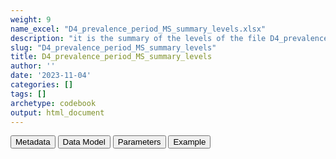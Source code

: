 ```yaml
---
weight: 9
name_excel: "D4_prevalence_period_MS_summary_levels.xlsx"
description: "it is the summary of the levels of the file D4_prevalence_period_MS. It is used to decide which levels are preferred for sharing"
slug: "D4_prevalence_period_MS_summary_levels"
title: D4_prevalence_period_MS_summary_levels
author: ''
date: '2023-11-04'
categories: []
tags: []
archetype: codebook
output: html_document
---
```


<script src="/rmarkdown-libs/core-js/shim.min.js"></script>
<script src="/rmarkdown-libs/react/react.min.js"></script>
<script src="/rmarkdown-libs/react/react-dom.min.js"></script>
<script src="/rmarkdown-libs/reactwidget/react-tools.js"></script>
<script src="/rmarkdown-libs/htmlwidgets/htmlwidgets.js"></script>
<link href="/rmarkdown-libs/reactable/reactable.css" rel="stylesheet" />
<script src="/rmarkdown-libs/reactable-binding/reactable.js"></script>
<div class="tab">
<button class="tablinks" onclick="openCity(event, &#39;Metadata&#39;)" id="defaultOpen">Metadata</button>
<button class="tablinks" onclick="openCity(event, &#39;Data Model&#39;)">Data Model</button>
<button class="tablinks" onclick="openCity(event, &#39;Parameters&#39;)">Parameters</button>
<button class="tablinks" onclick="openCity(event, &#39;Example&#39;)">Example</button>
</div>
<div id="Metadata" class="tabcontent">
<div id="htmlwidget-1" class="reactable html-widget " style="width:auto;height:600px;"></div>
<script type="application/json" data-for="htmlwidget-1">{"x":{"tag":{"name":"Reactable","attribs":{"data":{"medatata_name":["Name of the dataset","Content of the dataset","Unit of observation","Dataset where the list of UoOs is fully listed and with 1 record per UoO","How many observations per UoO","Variables capturing the UoO","Primary key","Parameters",null,null,null,null,null,null,null,null,null,null,null,null],"metadata_content":["D4_prevalence_period_MS_summary_levels","it is the summary of the levels of the file D4_prevalence_period_MS. It is used to decide which levels are preferred for sharing","algorithm",null,"as many as the combinations of level of ageband and time frame (16)","algorithm","algorithm Ageband_LevelOrder timeframe_LevelOrder",null,null,null,null,null,null,null,null,null,null,null,null,null]},"columns":[{"id":"medatata_name","name":"medatata_name","type":"character"},{"id":"metadata_content","name":"metadata_content","type":"character"}],"sortable":false,"searchable":true,"pagination":false,"highlight":true,"bordered":true,"striped":true,"style":{"maxWidth":1800},"height":"600px","dataKey":"185543e91df5b272d7776426300be7f2"},"children":[]},"class":"reactR_markup"},"evals":[],"jsHooks":[]}</script>
</div>
<div id="Data Model" class="tabcontent">
<div id="htmlwidget-2" class="reactable html-widget " style="width:auto;height:600px;"></div>
<script type="application/json" data-for="htmlwidget-2">{"x":{"tag":{"name":"Reactable","attribs":{"data":{"VarName":["Ageband_LevelOrder","timeframe_LevelOrder","algorithm","numerator",null,null,null,null,null,null,null,null,null,null,null,null,null,null,null,null],"Description":[null,null,null,null,null,null,null,null,null,null,null,null,null,null,null,null,null,null,null,null],"Format":[null,null,null,"boolean",null,null,null,null,null,null,null,null,null,null,null,null,null,null,null,null],"Vocabulary":["1 = first level (5-year agebands)\n2 = second level (15-24,25-29,30-34,35-39,40-49)\n3 = third level (15-24,25-34,35-49)\n99 = highest level (all)","1 = first level (year)\n2 = second level (2 or 3 years)\n3 = third level (5 years)\n99 = highest level (all)","MS_1 ... MS_5\n","TRUE = the level does not contain small numbers\nFALSE = the level does contain small numbers",null,null,null,null,null,null,null,null,null,null,null,null,null,null,null,null],"Parameters":[null,null,null,null,null,null,null,null,null,null,null,null,null,null,null,null,null,null,null,null],"Notes and examples":[null,null,null,null,null,null,null,null,null,null,null,null,null,null,null,null,null,null,null,null],"Source tables and variables":[null,null,null,null,null,null,null,null,null,null,null,null,null,null,null,null,null,null,null,null],"Retrieved":[null,null,null,null,null,null,null,null,null,null,null,null,null,null,null,null,null,null,null,null],"Calculated":[null,null,null,null,null,null,null,null,null,null,null,null,null,null,null,null,null,null,null,null],"Algorithm_id":[null,null,null,null,null,null,null,null,null,null,null,null,null,null,null,null,null,null,null,null],"Rule":[null,null,null,null,null,null,null,null,null,null,null,null,null,null,null,null,null,null,null,null]},"columns":[{"id":"VarName","name":"VarName","type":"character"},{"id":"Description","name":"Description","type":"logical"},{"id":"Format","name":"Format","type":"character"},{"id":"Vocabulary","name":"Vocabulary","type":"character"},{"id":"Parameters","name":"Parameters","type":"logical"},{"id":"Notes and examples","name":"Notes and examples","type":"logical"},{"id":"Source tables and variables","name":"Source tables and variables","type":"logical"},{"id":"Retrieved","name":"Retrieved","type":"logical"},{"id":"Calculated","name":"Calculated","type":"logical"},{"id":"Algorithm_id","name":"Algorithm_id","type":"logical"},{"id":"Rule","name":"Rule","type":"logical"}],"sortable":false,"searchable":true,"pagination":false,"highlight":true,"bordered":true,"striped":true,"style":{"maxWidth":1800},"height":"600px","dataKey":"8c27a8085187277cfbcb74837b0a6537"},"children":[]},"class":"reactR_markup"},"evals":[],"jsHooks":[]}</script>
</div>
<div id="Parameters" class="tabcontent">
<div id="htmlwidget-3" class="reactable html-widget " style="width:auto;height:600px;"></div>
<script type="application/json" data-for="htmlwidget-3">{"x":{"tag":{"name":"Reactable","attribs":{"data":{"parameter":[null,null,null,null,null,null,null,null,null,null,null,null,null,null,null,null,null,null,null,null],"value":[null,null,null,null,null,null,null,null,null,null,null,null,null,null,null,null,null,null,null,null]},"columns":[{"id":"parameter","name":"parameter","type":"logical"},{"id":"value","name":"value","type":"logical"}],"sortable":false,"searchable":true,"pagination":false,"highlight":true,"bordered":true,"striped":true,"style":{"maxWidth":1800},"height":"600px","dataKey":"0b8053400ba14f40add5694cabec5db3"},"children":[]},"class":"reactR_markup"},"evals":[],"jsHooks":[]}</script>
</div>
<div id="Example" class="tabcontent">
<div id="htmlwidget-4" class="reactable html-widget " style="width:auto;height:600px;"></div>
<script type="application/json" data-for="htmlwidget-4">{"x":{"tag":{"name":"Reactable","attribs":{"data":{"Ageband_LevelOrder":[1,1,1,1,2,2,2,2,3,3,3,3,99,99,99,99,1,1,1,1],"timeframe_LevelOrder":[1,2,3,99,1,2,3,99,1,2,3,99,1,2,3,99,1,2,3,99],"algorithm":["MS1","MS1","MS1","MS1","MS1","MS1","MS1","MS1","MS1","MS1","MS1","MS1","MS1","MS1","MS1","MS1","MS2","MS2","MS2","MS2"],"numerator":[false,false,false,false,false,false,false,false,false,false,false,false,false,false,false,true,false,false,false,false]},"columns":[{"id":"Ageband_LevelOrder","name":"Ageband_LevelOrder","type":"numeric"},{"id":"timeframe_LevelOrder","name":"timeframe_LevelOrder","type":"numeric"},{"id":"algorithm","name":"algorithm","type":"character"},{"id":"numerator","name":"numerator","type":"logical"}],"sortable":false,"searchable":true,"pagination":false,"highlight":true,"bordered":true,"striped":true,"style":{"maxWidth":1800},"height":"600px","dataKey":"cb3f5d9e37c3a2af20e274a38e658660"},"children":[]},"class":"reactR_markup"},"evals":[],"jsHooks":[]}</script>
</div>

